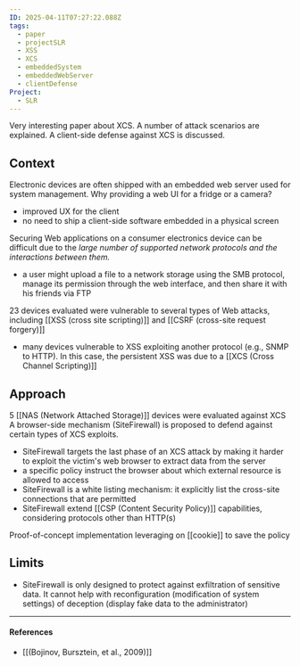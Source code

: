 ```yaml
---
ID: 2025-04-11T07:27:22.088Z
tags:
  - paper
  - projectSLR
  - XSS
  - XCS
  - embeddedSystem
  - embeddedWebServer
  - clientDefense
Project:
  - SLR
---
```

Very interesting paper about XCS. A number of attack scenarios are explained. A client-side defense against XCS is discussed.

## Context

Electronic devices are often shipped with an embedded web server used for system management. Why providing a web UI for a fridge or a camera?
- improved UX for the client
- no need to ship a client-side software embedded in a physical screen

Securing Web applications on a consumer electronics device can be difficult due to the *large number of supported network protocols and the interactions between them.*
- a user might upload a file to a network storage using the SMB protocol, manage its permission through the web interface, and then share it with his friends via FTP

23 devices evaluated were vulnerable to several types of Web attacks, including [[XSS (cross site scripting)]] and [[CSRF (cross-site request forgery)]]
- many devices vulnerable to XSS exploiting another protocol (e.g., SNMP to HTTP). In this case, the persistent XSS was due to a [[XCS (Cross Channel Scripting)]]

## Approach

5 [[NAS (Network Attached Storage)]] devices were evaluated against XCS
 A browser-side mechanism (SiteFirewall) is proposed to defend against certain types of XCS exploits.
 - SiteFirewall targets the last phase of an XCS attack by making it harder to exploit the victim's web browser to extract data from the server
 - a specific policy instruct the browser about which external resource is allowed to access
 - SiteFirewall is a white listing mechanism: it explicitly list the cross-site connections that are permitted
 - SiteFirewall extend [[CSP (Content Security Policy)]] capabilities, considering protocols other than HTTP(s)

Proof-of-concept implementation leveraging on [[cookie]] to save the policy

## Limits

- SiteFirewall is only designed to protect against exfiltration of sensitive data. It cannot help with reconfiguration (modification of system settings) of deception (display fake data to the administrator)

---
#### References
- [[(Bojinov, Bursztein, et al., 2009)]]
